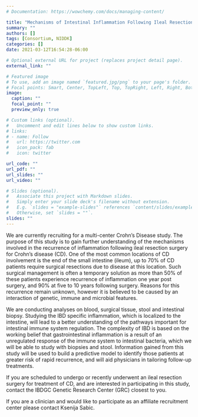 ```yaml
---
# Documentation: https://wowchemy.com/docs/managing-content/

title: "Mechanisms of Intestinal Inflammation Following Ileal Resection for Crohn’s Disease"
summary: ""
authors: []
tags: [Consortium, NIDDK]
categories: []
date: 2021-03-12T16:54:28-06:00

# Optional external URL for project (replaces project detail page).
external_link: ""

# Featured image
# To use, add an image named `featured.jpg/png` to your page's folder.
# Focal points: Smart, Center, TopLeft, Top, TopRight, Left, Right, BottomLeft, Bottom, BottomRight.
image:
  caption: ""
  focal_point: ""
  preview_only: true

# Custom links (optional).
#   Uncomment and edit lines below to show custom links.
# links:
# - name: Follow
#   url: https://twitter.com
#   icon_pack: fab
#   icon: twitter

url_code: ""
url_pdf: ""
url_slides: ""
url_video: ""

# Slides (optional).
#   Associate this project with Markdown slides.
#   Simply enter your slide deck's filename without extension.
#   E.g. `slides = "example-slides"` references `content/slides/example-slides.md`.
#   Otherwise, set `slides = ""`.
slides: ""
---
```


We are currently recruiting for a multi-center Crohn’s Disease study. The purpose of this study is to gain further understanding of the mechanisms involved in the recurrence of inflammation following ileal resection surgery for Crohn’s disease (CD). One of the most common locations of CD involvement is the end of the small intestine (ileum), up to 70% of CD patients require surgical resections due to disease at this location. Such surgical management is often a temporary solution as more than 50% of these patients experience recurrence of inflammation one year post surgery, and 90% at five to 10 years following surgery. Reasons for this recurrence remain unknown, however it is believed to be caused by an interaction of genetic, immune and microbial features.

We are conducting analyses on blood, surgical tissue, stool and intestinal biopsy. Studying the IBD specific inflammation, which is localized to the intestine, will lead to a better understanding of the pathways important for intestinal immune system regulation. The complexity of IBD is based on the working belief that gastrointestinal inflammation is a result of an unregulated response of the immune system to intestinal bacteria, which we will be able to study with biopsies and stool. Information gained from this study will be used to build a predictive model to identify those patients at greater risk of rapid recurrence, and will aid physicians in tailoring follow-up treatments.

If you are scheduled to undergo or recently underwent an ileal resection surgery for treatment of CD, and are interested in participating in this study, contact the IBDGC Genetic Research Center (GRC) closest to you.

If you are a clinician and would like to participate as an affiliate recruitment center please contact Ksenija Sabic.
